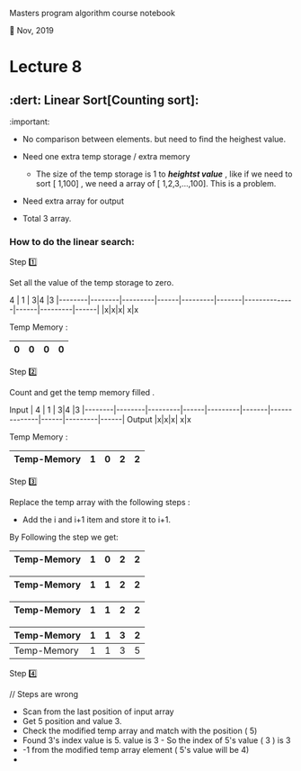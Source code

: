 Masters program algorithm course notebook

:date: Nov, 2019

# Lecture 8



## :dert: Linear Sort[Counting sort]:

:important: 
- No comparison between elements. 
but need to find the heighest value.
- Need one extra temp storage / extra memory 
    - The size of the temp storage is 1 to ***heightst value*** , like if we need to sort [ 1,100] , we need a array of [ 1,2,3,...,100]. This is a problem. 

- Need extra array for output 
- Total 3 array. 

### How to do the linear search: 

Step :one: 

Set all the value of the temp storage to zero. 

   4   |   1   |   3|4 |3
|--------|--------|---------|------|---------|-------|--------------|------|---------|------|
|x|x|x| x|x

Temp Memory : 


   0  |   0   |   0|0
|--------|--------|---------|------|




Step  :two:

Count and get the temp memory filled .


  Input |  4   |   1   |   3|4 |3
|--------|--------|---------|------|---------|-------|--------------|------|---------|------|
Output |x|x|x| x|x

Temp Memory : 


  Temp-Memory|  1  |   0   |   2|2
|--------|----|----|---------|------|


Step :three:

Replace the temp array with the following steps : 
- Add the i and i+1 item and store it to i+1. 


By Following the step we get: 


  Temp-Memory|  1  |   0   |   2|2
|--------|----|----|---------|------|


  Temp-Memory|  1  |   1   |   2|2
|--------|----|----|---------|------|

  Temp-Memory|  1  |   1   |   2|2
|--------|----|----|---------|------|

  Temp-Memory|  1  |   1   |   3|2
|--------|----|----|---------|------|
  Temp-Memory|  1  |   1   |   3|5



Step :four:

// Steps are wrong 

- Scan from the last position of input array
- Get 5 position and value 3.
- Check the modified temp array and match with the position ( 5)
- Found 3's index value is 5.  value is 3 - So the index of 5's value ( 3 ) is 3
- -1 from the modified temp array element ( 5's value will be 4)
- 
